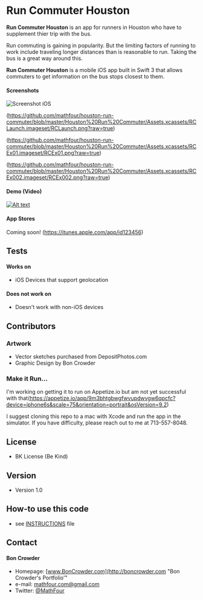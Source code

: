 Run Commuter Houston
======
**Run Commuter Houston** is an app for runners in Houston who have to supplement thier trip with the bus. 

Run commuting is gaining in popularity. But the limiting factors of running to work include traveling longer distances than is reasonable to run. Taking the bus is a great way around this. 

**Run Commuter Houston** is a mobile iOS app built in Swift 3 that allows commuters to get information on the bus stops closest to them. 

#### Screenshots

![Screenshot iOS](http://url/screenshot-appname-ios.png "screenshot iOS")

(https://github.com/mathfour/houston-run-commuter/blob/master/Houston%20Run%20Commuter/Assets.xcassets/RCLaunch.imageset/RCLaunch.png?raw=true)

(https://github.com/mathfour/houston-run-commuter/blob/master/Houston%20Run%20Commuter/Assets.xcassets/RCEx01.imageset/RCEx01.png?raw=true)

(https://github.com/mathfour/houston-run-commuter/blob/master/Houston%20Run%20Commuter/Assets.xcassets/RCEx002.imageset/RCEx002.png?raw=true)



#### Demo (Video)

[![Alt text](https://img.youtube.com/vi/LXt46q2vrGY/0.jpg)](https://www.youtube.com/watch?v=LXt46q2vrGY)


#### App Stores


<!-- edit this image location -->
Coming soon!
(https://itunes.apple.com/app/id123456)

## Tests
#### Works on
* iOS Devices that support geolocation

#### Does not work on
* Doesn't work with non-iOS devices

## Contributors
### Artwork
* Vector sketches purchased from DepositPhotos.com
* Graphic Design by Bon Crowder


### Make it Run...
I'm working on getting it to run on Appetize.io but am not yet successful with that(https://appetize.io/app/9m3bhtgbwgfwvupdwvgw6qpcfc?device=iphone6s&scale=75&orientation=portrait&osVersion=9.2)

I suggest cloning this repo to a mac with Xcode and run the app in the simulator. If you have difficulty, please reach out to me at 713-557-8048.

## License 
* BK License (Be Kind)

## Version 
* Version 1.0

## How-to use this code
* see [INSTRUCTIONS](https://github.com/username/appname/blob/master/INSTRUCTIONS.md) file

## Contact
#### Bon Crowder
* Homepage: [www.BonCrowder.com](http://boncrowder.com "Bon Crowder's Portfolio'"
* e-mail: mathfour.com@gmail.com
* Twitter: [@MathFour](https://twitter.com/mathfour "twitterhandle on twitter")

